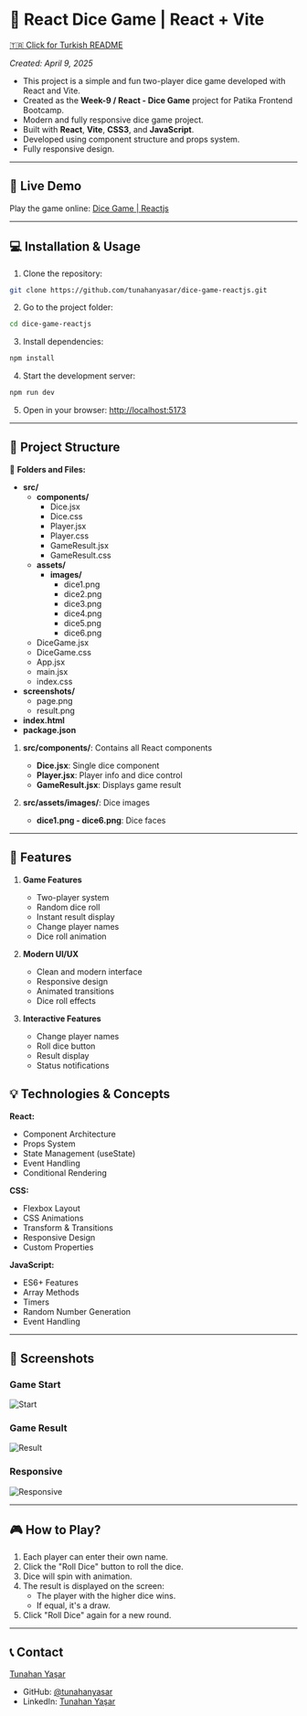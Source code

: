 # 🎲 React Dice Game | React + Vite

[🇹🇷 Click for Turkish README](./README.tr.md)

*Created: April 9, 2025*

- This project is a simple and fun two-player dice game developed with React and Vite.
- Created as the **Week-9 / React - Dice Game** project for Patika Frontend Bootcamp.
- Modern and fully responsive dice game project.
- Built with **React**, **Vite**, **CSS3**, and **JavaScript**.
- Developed using component structure and props system.
- Fully responsive design.

---

## 🚀 Live Demo

Play the game online: [Dice Game | Reactjs](https://dice-game-reactjs.vercel.app/)

---

## :computer: Installation & Usage

1. Clone the repository:
```bash
git clone https://github.com/tunahanyasar/dice-game-reactjs.git
```
2. Go to the project folder:
```bash
cd dice-game-reactjs
```
3. Install dependencies:
```bash
npm install
```
4. Start the development server:
```bash
npm run dev
```
5. Open in your browser: [http://localhost:5173](http://localhost:5173)

---

## 📜 Project Structure

:open_file_folder: **Folders and Files:**

- **src/**
  - **components/**
    - Dice.jsx
    - Dice.css
    - Player.jsx
    - Player.css
    - GameResult.jsx
    - GameResult.css
  - **assets/**
    - **images/**
      - dice1.png
      - dice2.png
      - dice3.png
      - dice4.png
      - dice5.png
      - dice6.png
  - DiceGame.jsx
  - DiceGame.css
  - App.jsx
  - main.jsx
  - index.css
- **screenshots/**
  - page.png
  - result.png
- **index.html**
- **package.json**

1. **src/components/**: Contains all React components
    - **Dice.jsx**: Single dice component
    - **Player.jsx**: Player info and dice control
    - **GameResult.jsx**: Displays game result

2. **src/assets/images/**: Dice images
    - **dice1.png - dice6.png**: Dice faces

---

## :star2: Features

1. **Game Features**
   - Two-player system
   - Random dice roll
   - Instant result display
   - Change player names
   - Dice roll animation

2. **Modern UI/UX**
   - Clean and modern interface
   - Responsive design
   - Animated transitions
   - Dice roll effects

3. **Interactive Features**
   - Change player names
   - Roll dice button
   - Result display
   - Status notifications

## 💡 Technologies & Concepts

**React:**
* Component Architecture
* Props System
* State Management (useState)
* Event Handling
* Conditional Rendering

**CSS:**
* Flexbox Layout
* CSS Animations
* Transform & Transitions
* Responsive Design
* Custom Properties

**JavaScript:**
* ES6+ Features
* Array Methods
* Timers
* Random Number Generation
* Event Handling

---

## :paperclip: Screenshots

### Game Start
![Start](./screenshots/full-page.png)

### Game Result
![Result](./screenshots/result.png)

### Responsive
![Responsive](./screenshots/responsive.png)

---

## 🎮 How to Play?

1. Each player can enter their own name.
2. Click the "Roll Dice" button to roll the dice.
3. Dice will spin with animation.
4. The result is displayed on the screen:
   - The player with the higher dice wins.
   - If equal, it's a draw.
5. Click "Roll Dice" again for a new round.

---

## 📞 Contact

[Tunahan Yaşar](https://github.com/tunahanyasar)

* GitHub: [@tunahanyasar](https://github.com/tunahanyasar)
* LinkedIn: [Tunahan Yaşar](https://www.linkedin.com/in/tunahan-yasar/) 